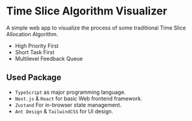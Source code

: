 # Time Slice Algorithm Visualizer

A simple web app to visualize the process of some traditional Time Slice Allocation Algorithm.

- High Priority First
- Short Task First
- Multilevel Feedback Queue

## Used Package

- `TypeScript` as major programming language.
- `Next.js` & `React` for basic Web frontend framework.
- `Zustand` For in-browser state management.
- `Ant Design` & `TailwindCSS` for UI design.